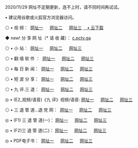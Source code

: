 <p>2020/11/29 网址不定期更新，连不上时，请不同时间再试试。
<p>• 建议用谷歌或火狐官方浏览器访问。
<p>◎ • 视 频： 
<a href="http://pcd.wemusiclabel.com/" target="_blank">网址一</a> 　 
<a href="http://acc.wemusiclabel.com/" target="_blank">网址二</a> 　 
<a href="http://acc.wemusiclabel.com/b.html" target="_blank">网址三</a>
<a href="https://yadi.sk/d/d0sUeAOpal3njw" target="_blank">　• 云下载 </a></p>
<p>◆ new! 分 享 网 址（* 请 收 藏）： <a href="http://gen.wemusiclabel.com/a.html">c.pctv.ga</a></p>

<p>◎ • 小 站：  
<a href="http://pcd.wemusiclabel.com/f.html" target="_blank">网址一</a> 　 
<a href="http://acc.wemusiclabel.com/h.html" target="_blank">网址二</a> 　 
<a href="http://acc.wemusiclabel.com/k/" target="_blank">网址三</a></p>
<p>◎ • 翻 墙 软 件 ：  
<a href="http://pcd.wemusiclabel.com/ff/" target="_blank">网址一</a> 　 
<a href="http://acc.wemusiclabel.com/s/read/a1_nd.html" target="_blank">网址二</a> 　 
<a href="http://acc.wemusiclabel.com/ff/index.html" target="_blank">网址三</a></p>
<p>◎ • 每 日 新 闻：  
<a href="http://pcd.wemusiclabel.com/day/" target="_blank">网址一</a> 　 
<a href="http://acc.wemusiclabel.com/day/" target="_blank">网址二</a> 　 
<a href="http://acc.wemusiclabel.com/day/index.html" target="_blank">网址三</a></p>
<p>◎ • 短 波 分 享：  
<a href="http://pcd.wemusiclabel.com/h/" target="_blank">网址一</a> 　 
<a href="http://acc.wemusiclabel.com/h/" target="_blank">网址二</a> 　 
<a href="http://acc.wemusiclabel.com/h/index.html" target="_blank">网址三</a></p>
<p>◎ • 九 评.三 退：  
<a href="http://pcd.wemusiclabel.com/t/" target="_blank">网址一</a> 　 
<a href="http://acc.wemusiclabel.com/v2/index.html" target="_blank">网址二</a> 　 
<a href="http://acc.wemusiclabel.com/tt/index.html" target="_blank">网址三</a> 　</p>
<p>◎ • (E2_视频/语音)《九 评》视频/语音: 
<a href="http://acc.wemusiclabel.com/7738.html" target="_blank">网址一</a> 　 
<a href="http://acc.wemusiclabel.com/7614.html" target="_blank">网址二</a> 　 
<a href="http://acc.wemusiclabel.com/7633.html" target="_blank">网址三</a></p>
<p>◎ • 三 退 管 道...退 党 网：  
<a href="http://pcd.wemusiclabel.com/go/td1.html" target="_blank">网址一</a> 　 
<a href="http://acc.wemusiclabel.com/go/td2.html" target="_blank">网址二</a> 　 
<a href="http://acc.wemusiclabel.com/go/td3.html" target="_blank">网址三</a></p>
<p>◎ • (F1) 三 退 管 道(一)： 
<a href="http://pcd.wemusiclabel.com/dd/" target="_blank">网址一</a> 　 
<a href="http://acc.wemusiclabel.com/s/read/a1_tdx.html" target="_blank">网址二</a> 　 
<a href="http://acc.wemusiclabel.com/dd/" target="_blank">网址三</a></p>
<p>◎ • (F2)三 退 管 道(二)： 
<a href="http://acc.wemusiclabel.com/d/" target="_blank">网址一</a> 　 
<a href="http://pcd.wemusiclabel.com/d/index.html" target="_blank">网址二</a> 　 
<a href="http://acc.wemusiclabel.com/d/" target="_blank">网址三</a></p>
<p>◎ • PDF电子书：  
<a href="http://pcd.wemusiclabel.com/p/" target="_blank">网址一</a> 　 
<a href="http://acc.wemusiclabel.com/p/index.html" target="_blank">网址二</a> 　 
<a href="http://acc.wemusiclabel.com/p/" target="_blank">网址三</a></p>
